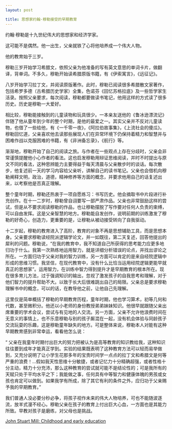 ```yaml
---
layout: post

title: 思想家约翰·穆勒接受的早期教育
---
```


约翰·穆勒是十九世纪伟大的思想家和经济学家。

这可能不是偶然。他一出生，父亲就铁了心将他培养成一个伟大人物。

他的教育始于三岁。

穆勒三岁开始学习希腊文，依照父亲为他准备的写有英文意思的单词卡片，做翻译，背单词。不多久，穆勒开始读希腊原版书籍，有《伊索寓言》，《远征记》。

八岁开始学习拉丁文，并阅读原版著作。此时，穆勒已阅读很多希腊散文家著作，包括希罗多德（古希腊历史学家）全集，色诺芬《回忆苏格拉底》及一些哲学家生活录。按照父亲要求，每次阅读，穆勒都要做读书笔记，他用这样的方式读了很多历史。历史是穆勒一大爱好。

相比较，穆勒能接触到的儿童读物和玩具很少。一本亲友送他的《鲁冰逊漂流记》伴随了他从童年到少年的整个时期，是他的最爱之一。其实父亲并不反对儿童读物，也借了一些给他，有《一千零一夜》，《阿拉伯故事集》，《上流社会的傻瓜》。穆勒回忆道，父亲喜欢他去读那些展现人们在异常环境下仍保持着精力和智慧并与困难作战以克服困难的书籍，有《非洲备忘录》，《航行》等。

渐渐地，穆勒开始了自己的阅读之旅。与作者在一些观点上存在分歧时，父亲会非常谨慎提醒他小心作者的看法。这也启发穆勒用辩证思维阅读，并时不时提出与原文不同的看法，这种思辨能力主要得益于每天清晨与父亲散步时的谈话。每次散步，他复述前一天的学习内容给父亲听，讲解自己的读书笔记。父亲也会借机向穆勒阐释文明，政治，道德，精神修养等方面的概念，并要求他用自己的话复述出来，以考察他是否真正理解。

整个童年时期，穆勒还热衷于一项自愿练习：书写历史。他会摘取书中片段进行补充创作。在十一二岁时，穆勒曾自诩要写一部严肃作品。父亲也非常鼓励这样的尝试，但是从不要求阅读穆勒的作品，也让穆勒摆脱了写作要对任何人负责的束缚，可以自由发挥。这是父亲智慧的地方。穆勒能自发创作，说明前期的训练激发了穆勒的好奇心，创造力，更重要的是，让穆勒从被动接受转向了自我驱动。

十二岁起，穆勒的教育进入了高阶，教育的对象不再是思想辅助工具，而是思想本身。父亲要求穆勒读经院派逻辑学论文，并一如既往，第二天复述，回答他提出的犀利的问题。穆勒说，“在我的教育中，我不知道自己所获得的思考能力应更多地归功于什么。我第一次熟练地运用智力，就是详细分析错误的论点，并找出谬论之所在。一方面归功于父亲对我的智力训练，另一方面可以肯定的是来自经院逻辑中形成的思维习惯。我坚信，在现代教育中，没有什么比恰当运用经院逻辑更能早就真正的思想家”。运用智力，在训练中智力得到提升才是早期教育的根本所在。现在很多育儿方法，过于强调知识的输出，忽视了激发孩子的自我思考和理解，对于他们智力的提升帮助不大。以致于长大后很难跳出自己的局限。父亲总是要求穆勒理解书中的概念，可以的话，在教导他之前，让他自己先理解。

这里仅是简单概括了穆勒的早期教育历程，童年时期，他也学习算术，初等几何和代数，甚至微积分。他还以小老师的身份教授弟弟妹妹知识。他很早就跟随父亲出席重要的学术会议，尝试与有见地的人交流。另一方面，父亲不允许他浪费时间在无意义的事情上，也不乐意穆勒与别的孩子厮混在一起，没有机会体验与同龄孩子交流玩耍的乐趣，这是穆勒童年缺失的地方。可是整体来说，穆勒本人对能有这种早期教育感到非常幸运，看看他怎么说：

“ 父亲在我童年时期付出巨大的努力把被认为是高等教育的知识教给我，这种知识往往要到成年才能真正学到。实验的结果既表明了这种教育方法可以轻而易举做到，又充分说明了让小学生花那多年的宝贵时间学一点点的拉丁文和希腊文是何等严重的浪费！...假如我天性思维十分敏捷，或者记忆力十分精确超强，或者性格十分主动，精力十分充沛，那么这种教育的尝试就可能不是结论性的；可是我所有的天赋只处于平均水平之下；我能做之事，任何具有中等智力和健康体魄的男孩或女孩也肯定可以做到。如果我学有所成，除了其它有利的条件之外，应归功于父亲赐予我的早期教育。”

我们普通人没必要分秒必争，将孩子视作未来的伟大人物培养，可也不能随波逐流，放羊式漫不经心。穆勒父亲在孩子的教育上付出巨大心血，一方面也是其能力所致。早教对孩子是磨练，对父母也是挑战。






[John Stuart Mill: Childhood and early education](http://www.bartleby.com/25/1/1.html)
